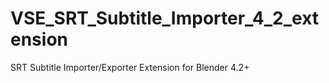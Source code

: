# VSE_SRT_Subtitle_Importer_4_2_extension
SRT Subtitle Importer/Exporter Extension for Blender 4.2+
